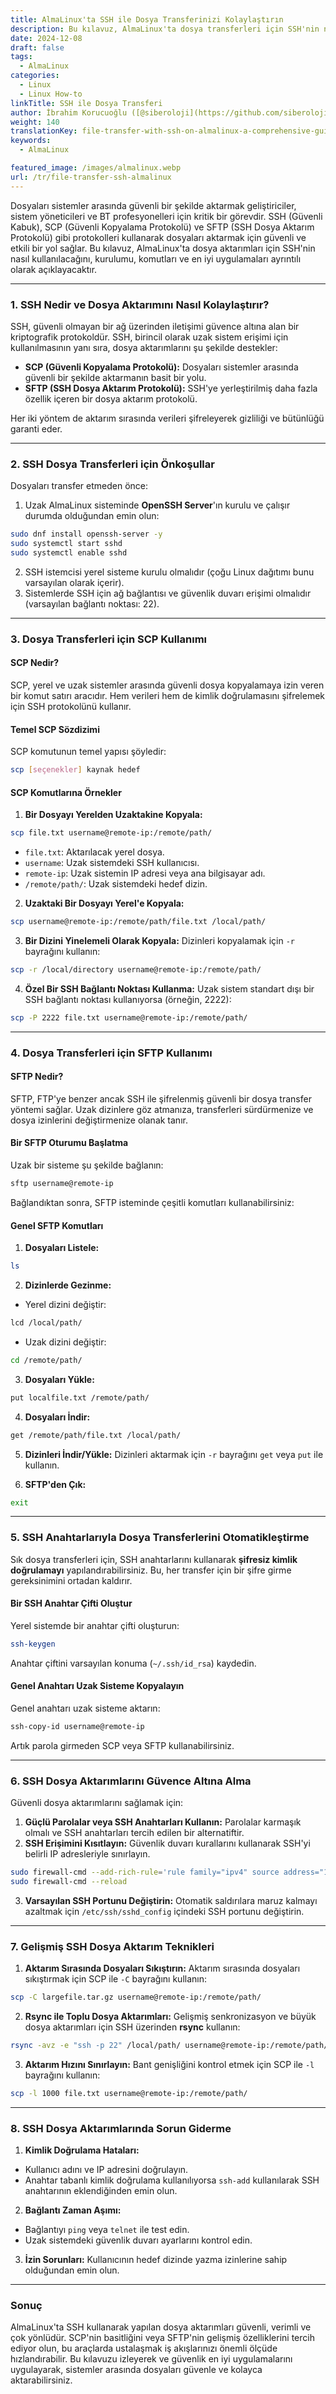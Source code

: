 ```yaml
---
title: AlmaLinux'ta SSH ile Dosya Transferinizi Kolaylaştırın
description: Bu kılavuz, AlmaLinux'ta dosya transferleri için SSH'nin nasıl kullanılacağını, kurulumunu, komutlarını ve en iyi uygulamaları ayrıntılı olarak açıklayacaktır.
date: 2024-12-08
draft: false
tags:
  - AlmaLinux
categories:
  - Linux
  - Linux How-to
linkTitle: SSH ile Dosya Transferi
author: İbrahim Korucuoğlu ([@siberoloji](https://github.com/siberoloji))
weight: 140
translationKey: file-transfer-with-ssh-on-almalinux-a-comprehensive-guide
keywords:
  - AlmaLinux

featured_image: /images/almalinux.webp
url: /tr/file-transfer-ssh-almalinux
---
```

Dosyaları sistemler arasında güvenli bir şekilde aktarmak geliştiriciler, sistem yöneticileri ve BT profesyonelleri için kritik bir görevdir. SSH (Güvenli Kabuk), SCP (Güvenli Kopyalama Protokolü) ve SFTP (SSH Dosya Aktarım Protokolü) gibi protokolleri kullanarak dosyaları aktarmak için güvenli ve etkili bir yol sağlar. Bu kılavuz, AlmaLinux'ta dosya aktarımları için SSH'nin nasıl kullanılacağını, kurulumu, komutları ve en iyi uygulamaları ayrıntılı olarak açıklayacaktır.

---

### **1. SSH Nedir ve Dosya Aktarımını Nasıl Kolaylaştırır?**

SSH, güvenli olmayan bir ağ üzerinden iletişimi güvence altına alan bir kriptografik protokoldür. SSH, birincil olarak uzak sistem erişimi için kullanılmasının yanı sıra, dosya aktarımlarını şu şekilde destekler:

- **SCP (Güvenli Kopyalama Protokolü):** Dosyaları sistemler arasında güvenli bir şekilde aktarmanın basit bir yolu.
- **SFTP (SSH Dosya Aktarım Protokolü):** SSH'ye yerleştirilmiş daha fazla özellik içeren bir dosya aktarım protokolü.

Her iki yöntem de aktarım sırasında verileri şifreleyerek gizliliği ve bütünlüğü garanti eder.

---

### **2. SSH Dosya Transferleri için Önkoşullar**

Dosyaları transfer etmeden önce:

1. Uzak AlmaLinux sisteminde **OpenSSH Server**'ın kurulu ve çalışır durumda olduğundan emin olun:

```bash
sudo dnf install openssh-server -y
sudo systemctl start sshd
sudo systemctl enable sshd
```

2. SSH istemcisi yerel sisteme kurulu olmalıdır (çoğu Linux dağıtımı bunu varsayılan olarak içerir).
3. Sistemlerde SSH için ağ bağlantısı ve güvenlik duvarı erişimi olmalıdır (varsayılan bağlantı noktası: 22).

---

### **3. Dosya Transferleri için SCP Kullanımı**

#### **SCP Nedir?**

SCP, yerel ve uzak sistemler arasında güvenli dosya kopyalamaya izin veren bir komut satırı aracıdır. Hem verileri hem de kimlik doğrulamasını şifrelemek için SSH protokolünü kullanır.

#### **Temel SCP Sözdizimi**

SCP komutunun temel yapısı şöyledir:

```bash
scp [seçenekler] kaynak hedef
```

#### **SCP Komutlarına Örnekler**

1. **Bir Dosyayı Yerelden Uzaktakine Kopyala:**

```bash
scp file.txt username@remote-ip:/remote/path/
```

- `file.txt`: Aktarılacak yerel dosya.
- `username`: Uzak sistemdeki SSH kullanıcısı.
- `remote-ip`: Uzak sistemin IP adresi veya ana bilgisayar adı.
- `/remote/path/`: Uzak sistemdeki hedef dizin.

2. **Uzaktaki Bir Dosyayı Yerel'e Kopyala:**

```bash
scp username@remote-ip:/remote/path/file.txt /local/path/
```

3. **Bir Dizini Yinelemeli Olarak Kopyala:**
Dizinleri kopyalamak için `-r` bayrağını kullanın:

```bash
scp -r /local/directory username@remote-ip:/remote/path/
```

4. **Özel Bir SSH Bağlantı Noktası Kullanma:**
Uzak sistem standart dışı bir SSH bağlantı noktası kullanıyorsa (örneğin, 2222):

```bash
scp -P 2222 file.txt username@remote-ip:/remote/path/
```

---

### **4. Dosya Transferleri için SFTP Kullanımı**

#### **SFTP Nedir?**

SFTP, FTP'ye benzer ancak SSH ile şifrelenmiş güvenli bir dosya transfer yöntemi sağlar. Uzak dizinlere göz atmanıza, transferleri sürdürmenize ve dosya izinlerini değiştirmenize olanak tanır.

#### **Bir SFTP Oturumu Başlatma**

Uzak bir sisteme şu şekilde bağlanın:

```bash
sftp username@remote-ip
```

Bağlandıktan sonra, SFTP isteminde çeşitli komutları kullanabilirsiniz:

#### **Genel SFTP Komutları**

1. **Dosyaları Listele:**

```bash
ls
```

2. **Dizinlerde Gezinme:**

- Yerel dizini değiştir:

```bash
lcd /local/path/
```

- Uzak dizini değiştir:

```bash
cd /remote/path/
```

3. **Dosyaları Yükle:**

```bash
put localfile.txt /remote/path/
```

4. **Dosyaları İndir:**

```bash
get /remote/path/file.txt /local/path/
```

5. **Dizinleri İndir/Yükle:**
Dizinleri aktarmak için `-r` bayrağını `get` veya `put` ile kullanın.

6. **SFTP'den Çık:**

```bash
exit
```

---

### **5. SSH Anahtarlarıyla Dosya Transferlerini Otomatikleştirme**

Sık dosya transferleri için, SSH anahtarlarını kullanarak **şifresiz kimlik doğrulamayı** yapılandırabilirsiniz. Bu, her transfer için bir şifre girme gereksinimini ortadan kaldırır.

#### **Bir SSH Anahtar Çifti Oluştur**

Yerel sistemde bir anahtar çifti oluşturun:

```bash
ssh-keygen
```

Anahtar çiftini varsayılan konuma (`~/.ssh/id_rsa`) kaydedin.

#### **Genel Anahtarı Uzak Sisteme Kopyalayın**

Genel anahtarı uzak sisteme aktarın:

```bash
ssh-copy-id username@remote-ip
```

Artık parola girmeden SCP veya SFTP kullanabilirsiniz.

---

### **6. SSH Dosya Aktarımlarını Güvence Altına Alma**

Güvenli dosya aktarımlarını sağlamak için:

1. **Güçlü Parolalar veya SSH Anahtarları Kullanın:** Parolalar karmaşık olmalı ve SSH anahtarları tercih edilen bir alternatiftir.
2. **SSH Erişimini Kısıtlayın:** Güvenlik duvarı kurallarını kullanarak SSH'yi belirli IP adresleriyle sınırlayın.

```bash
sudo firewall-cmd --add-rich-rule='rule family="ipv4" source address="192.168.1.100" service name="ssh" accept' --permanent
sudo firewall-cmd --reload
```

3. **Varsayılan SSH Portunu Değiştirin:** Otomatik saldırılara maruz kalmayı azaltmak için `/etc/ssh/sshd_config` içindeki SSH portunu değiştirin.

---

### **7. Gelişmiş SSH Dosya Aktarım Teknikleri**

1. **Aktarım Sırasında Dosyaları Sıkıştırın:**
Aktarım sırasında dosyaları sıkıştırmak için SCP ile `-C` bayrağını kullanın:

```bash
scp -C largefile.tar.gz username@remote-ip:/remote/path/
```

2. **Rsync ile Toplu Dosya Aktarımları:**
Gelişmiş senkronizasyon ve büyük dosya aktarımları için SSH üzerinden **rsync** kullanın:

```bash
rsync -avz -e "ssh -p 22" /local/path/ username@remote-ip:/remote/path/
```

3. **Aktarım Hızını Sınırlayın:**
Bant genişliğini kontrol etmek için SCP ile `-l` bayrağını kullanın:

```bash
scp -l 1000 file.txt username@remote-ip:/remote/path/
```

---

### **8. SSH Dosya Aktarımlarında Sorun Giderme**

1. **Kimlik Doğrulama Hataları:**

- Kullanıcı adını ve IP adresini doğrulayın.
- Anahtar tabanlı kimlik doğrulama kullanılıyorsa `ssh-add` kullanılarak SSH anahtarının eklendiğinden emin olun.

2. **Bağlantı Zaman Aşımı:**

- Bağlantıyı `ping` veya `telnet` ile test edin.
- Uzak sistemdeki güvenlik duvarı ayarlarını kontrol edin.

3. **İzin Sorunları:**
Kullanıcının hedef dizinde yazma izinlerine sahip olduğundan emin olun.

---

### **Sonuç**

AlmaLinux'ta SSH kullanarak yapılan dosya aktarımları güvenli, verimli ve çok yönlüdür. SCP'nin basitliğini veya SFTP'nin gelişmiş özelliklerini tercih ediyor olun, bu araçlarda ustalaşmak iş akışlarınızı önemli ölçüde hızlandırabilir. Bu kılavuzu izleyerek ve güvenlik en iyi uygulamalarını uygulayarak, sistemler arasında dosyaları güvenle ve kolayca aktarabilirsiniz.
